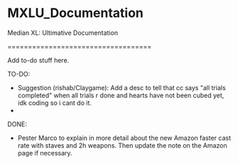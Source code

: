 # MXLU_Documentation
Median XL: Ultimative Documentation

===================================

Add to-do stuff here.

TO-DO:
- Suggestion (rishab/Claygame): Add a desc to tell that cc says "all trials completed" when all trials r done and hearts have not been cubed yet, idk coding so i cant do it.
- 

DONE:
- Pester Marco to explain in more detail about the new Amazon faster cast rate with staves and 2h weapons. Then update the note on the Amazon page if necessary.
